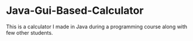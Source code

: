 # Java-Gui-Based-Calculator
This is a calculator I made in Java during a programming course along with few other students.
